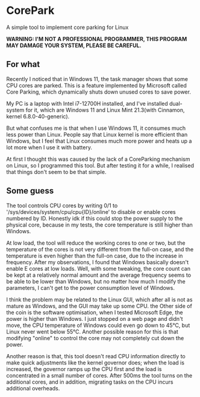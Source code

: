 # CorePark

A simple tool to implement core parking for Linux

**WARNING: I'M NOT A PROFESSIONAL PROGRAMMER, THIS PROGRAM MAY DAMAGE YOUR SYSTEM, PLEASE BE CAREFUL.**

## For what

Recently I noticed that in Windows 11, the task manager shows that some CPU cores are parked. This is a feature implemented by Microsoft called Core Parking, which dynamically shuts down unused cores to save power.

My PC is a laptop with Intel i7-12700H installed, and I've installed dual-system for it, which are Windows 11 and Linux Mint 21.3(with Cinnamon, kernel 6.8.0-40-generic).

But what confuses me is that when I use Windows 11, it consumes much less power than Linux. People say that Linux kernel is more efficient than Windows, but I feel that Linux consumes much more power and heats up a lot more when I use it with battery.

At first I thought this was caused by the lack of a CoreParking mechanism on Linux, so I programmed this tool. But after testing it for a while, I realised that things don't seem to be that simple.

## Some guess

The tool controls CPU cores by writing 0/1 to '/sys/devices/system/cpu/cpu{ID}/online' to disable or enable cores numbered by ID. Honestly idk if this could stop the power supply to the physical core, because in my tests, the core temperature is still higher than Windows.

At low load, the tool will reduce the working cores to one or two, but the temperature of the cores is not very different from the full-on case, and the temperature is even higher than the full-on case, due to the increase in frequency. After my observations, I found that Windows basically doesn't enable E cores at low loads. Well, with some tweaking, the core count can be kept at a relatively normal amount and the average frequency seems to be able to be lower than Windows, but no matter how much I modify the parameters, I can't get to the power consumption level of Windows.

I think the problem may be related to the Linux GUI, which after all is not as mature as Windows, and the GUI may take up some CPU. the Other side of the coin is the software optimisation, when I tested Microsoft Edge, the power is higher than Windows. I just stopped on a web page and didn't move, the CPU temperature of Windows could even go down to 45℃, but Linux never went below 55℃. Another possible reason for this is that modifying "online" to control the core may not completely cut down the power. 

Another reason is that, this tool doesn't read CPU information directly to make quick adjustments like the kernel governor does; when the load is increased, the governor ramps up the CPU first and the load is concentrated in a small number of cores. After 500ms the tool turns on the additional cores, and in addition, migrating tasks on the CPU incurs additional overheads.